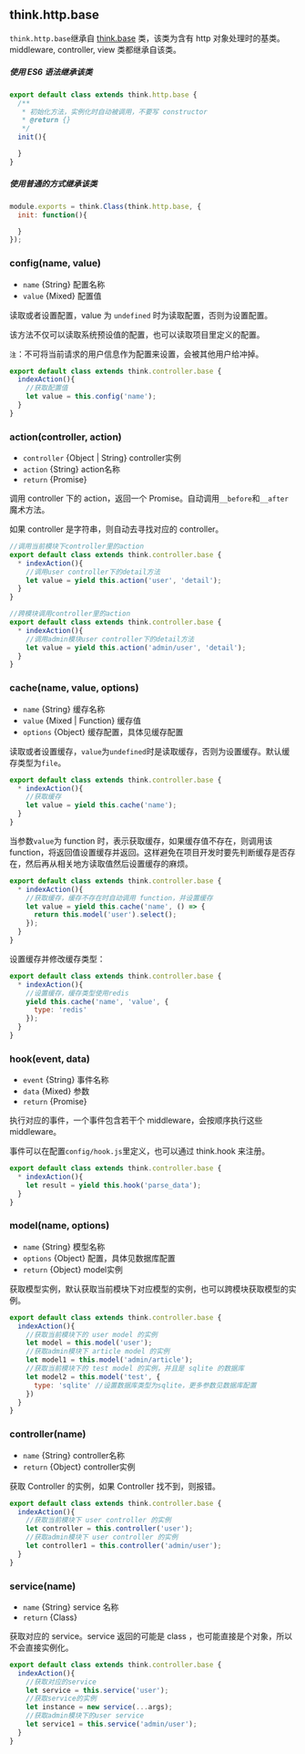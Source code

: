 ## think.http.base

`think.http.base`继承自 [think.base](./api_think_base.html) 类，该类为含有 http 对象处理时的基类。middleware, controller, view 类都继承自该类。

##### 使用 ES6 语法继承该类

```js
export default class extends think.http.base {
  /**
   * 初始化方法，实例化时自动被调用，不要写 constructor
   * @return {} 
   */
  init(){

  }
}
```

##### 使用普通的方式继承该类

```js
module.exports = think.Class(think.http.base, {
  init: function(){

  }
});
```

### config(name, value)

* `name` {String} 配置名称
* `value` {Mixed} 配置值

读取或者设置配置，value 为 `undefined` 时为读取配置，否则为设置配置。

该方法不仅可以读取系统预设值的配置，也可以读取项目里定义的配置。

`注`：不可将当前请求的用户信息作为配置来设置，会被其他用户给冲掉。

```js
export default class extends think.controller.base {
  indexAction(){
    //获取配置值
    let value = this.config('name');
  }
}
```

### action(controller, action)

* `controller` {Object | String} controller实例
* `action` {String} action名称
* `return` {Promise} 

调用 controller 下的 action，返回一个 Promise。自动调用`__before`和`__after`魔术方法。

如果 controller 是字符串，则自动去寻找对应的 controller。

```js
//调用当前模块下controller里的action
export default class extends think.controller.base {
  * indexAction(){
    //调用user controller下的detail方法
    let value = yield this.action('user', 'detail');
  }
}
```

```js
//跨模块调用controller里的action
export default class extends think.controller.base {
  * indexAction(){
    //调用admin模块user controller下的detail方法
    let value = yield this.action('admin/user', 'detail');
  }
}
```

### cache(name, value, options)

* `name` {String} 缓存名称
* `value` {Mixed | Function} 缓存值
* `options` {Object} 缓存配置，具体见缓存配置

读取或者设置缓存，`value`为`undefined`时是读取缓存，否则为设置缓存。默认缓存类型为`file`。

```js
export default class extends think.controller.base {
  * indexAction(){
    //获取缓存
    let value = yield this.cache('name');
  }
}
```

当参数`value`为 function 时，表示获取缓存，如果缓存值不存在，则调用该 function，将返回值设置缓存并返回。这样避免在项目开发时要先判断缓存是否存在，然后再从相关地方读取值然后设置缓存的麻烦。

```js
export default class extends think.controller.base {
  * indexAction(){
    //获取缓存，缓存不存在时自动调用 function，并设置缓存
    let value = yield this.cache('name', () => {
      return this.model('user').select();
    });
  }
}
```

设置缓存并修改缓存类型：

```js
export default class extends think.controller.base {
  * indexAction(){
    //设置缓存，缓存类型使用redis
    yield this.cache('name', 'value', {
      type: 'redis'
    });
  }
}
```


### hook(event, data)

* `event` {String} 事件名称
* `data` {Mixed} 参数
* `return` {Promise}

执行对应的事件，一个事件包含若干个 middleware，会按顺序执行这些 middleware。

事件可以在配置`config/hook.js`里定义，也可以通过 think.hook 来注册。

```js
export default class extends think.controller.base {
  * indexAction(){
    let result = yield this.hook('parse_data');
  }
}
```

### model(name, options)

* `name` {String} 模型名称
* `options` {Object} 配置，具体见数据库配置
* `return` {Object} model实例

获取模型实例，默认获取当前模块下对应模型的实例，也可以跨模块获取模型的实例。

```js
export default class extends think.controller.base {
  indexAction(){
    //获取当前模块下的 user model 的实例
    let model = this.model('user');
    //获取admin模块下 article model 的实例
    let model1 = this.model('admin/article');
    //获取当前模块下的 test model 的实例，并且是 sqlite 的数据库
    let model2 = this.model('test', {
      type: 'sqlite' //设置数据库类型为sqlite，更多参数见数据库配置
    })
  }
}

```

### controller(name)

* `name` {String} controller名称
* `return` {Object} controller实例

获取 Controller 的实例，如果 Controller 找不到，则报错。

```js
export default class extends think.controller.base {
  indexAction(){
    //获取当前模块下 user controller 的实例
    let controller = this.controller('user');
    //获取admin模块下 user controller 的实例
    let controller1 = this.controller('admin/user');
  }
}
```


### service(name)

* `name` {String} service 名称
* `return` {Class} 

获取对应的 service。service 返回的可能是 class ，也可能直接是个对象，所以不会直接实例化。

```js
export default class extends think.controller.base {
  indexAction(){
    //获取对应的service
    let service = this.service('user');
    //获取service的实例
    let instance = new service(...args);
    //获取admin模块下的user service
    let service1 = this.service('admin/user');
  }
}
```

